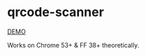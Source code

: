 # qrcode-scanner

[DEMO](https://hk1229.cn/demo/qrcode-scanner/)

Works on Chrome 53+ & FF 38+ theoretically.



